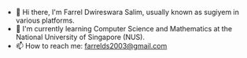 - 👋 Hi there, I'm Farrel Dwireswara Salim, usually known as sugiyem in various platforms.
- 🌱 I'm currently learning Computer Science and Mathematics at the National University of Singapore (NUS).
- 📫 How to reach me: farrelds2003@gmail.com
